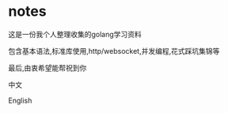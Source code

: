 # notes

这是一份我个人整理收集的golang学习资料

包含基本语法,标准库使用,http/websocket,并发编程,花式踩坑集锦等

最后,由衷希望能帮祝到你

中文

English
